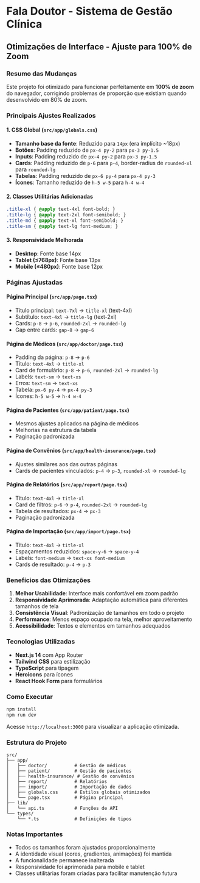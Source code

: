 # Fala Doutor - Sistema de Gestão Clínica

## Otimizações de Interface - Ajuste para 100% de Zoom

### Resumo das Mudanças

Este projeto foi otimizado para funcionar perfeitamente em **100% de zoom** do navegador, corrigindo problemas de proporção que existiam quando desenvolvido em 80% de zoom.

### Principais Ajustes Realizados

#### 1. **CSS Global (`src/app/globals.css`)**
- **Tamanho base da fonte**: Reduzido para `14px` (era implícito ~18px)
- **Botões**: Padding reduzido de `px-4 py-2` para `px-3 py-1.5`
- **Inputs**: Padding reduzido de `px-4 py-2` para `px-3 py-1.5`
- **Cards**: Padding reduzido de `p-6` para `p-4`, border-radius de `rounded-xl` para `rounded-lg`
- **Tabelas**: Padding reduzido de `px-6 py-4` para `px-4 py-3`
- **Ícones**: Tamanho reduzido de `h-5 w-5` para `h-4 w-4`

#### 2. **Classes Utilitárias Adicionadas**
```css
.title-xl { @apply text-4xl font-bold; }
.title-lg { @apply text-2xl font-semibold; }
.title-md { @apply text-xl font-semibold; }
.title-sm { @apply text-lg font-medium; }
```

#### 3. **Responsividade Melhorada**
- **Desktop**: Fonte base 14px
- **Tablet (≤768px)**: Fonte base 13px
- **Mobile (≤480px)**: Fonte base 12px

### Páginas Ajustadas

#### **Página Principal (`src/app/page.tsx`)**
- Título principal: `text-7xl` → `title-xl` (text-4xl)
- Subtítulo: `text-4xl` → `title-lg` (text-2xl)
- Cards: `p-8` → `p-6`, `rounded-2xl` → `rounded-lg`
- Gap entre cards: `gap-8` → `gap-6`

#### **Página de Médicos (`src/app/doctor/page.tsx`)**
- Padding da página: `p-8` → `p-6`
- Título: `text-4xl` → `title-xl`
- Card de formulário: `p-8` → `p-6`, `rounded-2xl` → `rounded-lg`
- Labels: `text-sm` → `text-xs`
- Erros: `text-sm` → `text-xs`
- Tabela: `px-6 py-4` → `px-4 py-3`
- Ícones: `h-5 w-5` → `h-4 w-4`

#### **Página de Pacientes (`src/app/patient/page.tsx`)**
- Mesmos ajustes aplicados na página de médicos
- Melhorias na estrutura da tabela
- Paginação padronizada

#### **Página de Convênios (`src/app/health-insurance/page.tsx`)**
- Ajustes similares aos das outras páginas
- Cards de pacientes vinculados: `p-4` → `p-3`, `rounded-xl` → `rounded-lg`

#### **Página de Relatórios (`src/app/report/page.tsx`)**
- Título: `text-4xl` → `title-xl`
- Card de filtros: `p-6` → `p-4`, `rounded-2xl` → `rounded-lg`
- Tabela de resultados: `px-4` → `px-3`
- Paginação padronizada

#### **Página de Importação (`src/app/import/page.tsx`)**
- Título: `text-4xl` → `title-xl`
- Espaçamentos reduzidos: `space-y-6` → `space-y-4`
- Labels: `font-medium` → `text-xs font-medium`
- Cards de resultado: `p-4` → `p-3`

### Benefícios das Otimizações

1. **Melhor Usabilidade**: Interface mais confortável em zoom padrão
2. **Responsividade Aprimorada**: Adaptação automática para diferentes tamanhos de tela
3. **Consistência Visual**: Padronização de tamanhos em todo o projeto
4. **Performance**: Menos espaço ocupado na tela, melhor aproveitamento
5. **Acessibilidade**: Textos e elementos em tamanhos adequados

### Tecnologias Utilizadas

- **Next.js 14** com App Router
- **Tailwind CSS** para estilização
- **TypeScript** para tipagem
- **Heroicons** para ícones
- **React Hook Form** para formulários

### Como Executar

```bash
npm install
npm run dev
```

Acesse `http://localhost:3000` para visualizar a aplicação otimizada.

### Estrutura do Projeto

```
src/
├── app/
│   ├── doctor/          # Gestão de médicos
│   ├── patient/         # Gestão de pacientes
│   ├── health-insurance/ # Gestão de convênios
│   ├── report/          # Relatórios
│   ├── import/          # Importação de dados
│   ├── globals.css      # Estilos globais otimizados
│   └── page.tsx         # Página principal
├── lib/
│   └── api.ts           # Funções de API
└── types/
    └── *.ts             # Definições de tipos
```

### Notas Importantes

- Todos os tamanhos foram ajustados proporcionalmente
- A identidade visual (cores, gradientes, animações) foi mantida
- A funcionalidade permanece inalterada
- Responsividade foi aprimorada para mobile e tablet
- Classes utilitárias foram criadas para facilitar manutenção futura